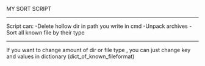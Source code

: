 MY SORT SCRIPT
___________________________________________
Script can:
-Delete hollow dir in path you write in cmd
-Unpack archives
-Sort all known file by their type
____________________________________________
If you want to change amount of dir or file type , you can just change key and values in dictionary (dict_of_known_fileformat)
